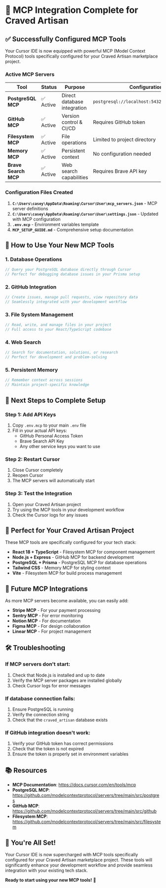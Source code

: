 # 🎉 MCP Integration Complete for Craved Artisan

## ✅ Successfully Configured MCP Tools

Your Cursor IDE is now equipped with powerful MCP (Model Context Protocol) tools specifically configured for your Craved Artisan marketplace project.

### **Active MCP Servers**

| Tool | Status | Purpose | Configuration |
|------|--------|---------|---------------|
| **PostgreSQL MCP** | ✅ Active | Direct database integration | `postgresql://localhost:5432/craved_artisan` |
| **GitHub MCP** | ✅ Active | Version control & CI/CD | Requires GitHub token |
| **Filesystem MCP** | ✅ Active | File operations | Limited to project directory |
| **Memory MCP** | ✅ Active | Persistent context | No configuration needed |
| **Brave Search MCP** | ✅ Active | Web search capabilities | Requires Brave API key |

### **Configuration Files Created**

1. **`C:\Users\casey\AppData\Roaming\Cursor\User\mcp_servers.json`** - MCP server definitions
2. **`C:\Users\casey\AppData\Roaming\Cursor\User\settings.json`** - Updated with MCP configuration
3. **`.env.mcp`** - Environment variables template
4. **`MCP_SETUP_GUIDE.md`** - Comprehensive setup documentation

## 🚀 **How to Use Your New MCP Tools**

### **1. Database Operations**
```typescript
// Query your PostgreSQL database directly through Cursor
// Perfect for debugging database issues in your Prisma setup
```

### **2. GitHub Integration**
```typescript
// Create issues, manage pull requests, view repository data
// Seamlessly integrated with your development workflow
```

### **3. File System Management**
```typescript
// Read, write, and manage files in your project
// Full access to your React/TypeScript codebase
```

### **4. Web Search**
```typescript
// Search for documentation, solutions, or research
// Perfect for development and problem-solving
```

### **5. Persistent Memory**
```typescript
// Remember context across sessions
// Maintain project-specific knowledge
```

## 🔧 **Next Steps to Complete Setup**

### **Step 1: Add API Keys**
1. Copy `.env.mcp` to your main `.env` file
2. Fill in your actual API keys:
   - GitHub Personal Access Token
   - Brave Search API Key
   - Any other service keys you want to use

### **Step 2: Restart Cursor**
1. Close Cursor completely
2. Reopen Cursor
3. The MCP servers will automatically start

### **Step 3: Test the Integration**
1. Open your Craved Artisan project
2. Try using the MCP tools in your development workflow
3. Check the Cursor logs for any issues

## 🎯 **Perfect for Your Craved Artisan Project**

These MCP tools are specifically configured for your tech stack:

- **React 18 + TypeScript** - Filesystem MCP for component management
- **Node.js + Express** - GitHub MCP for backend development
- **PostgreSQL + Prisma** - PostgreSQL MCP for database operations
- **Tailwind CSS** - Memory MCP for styling context
- **Vite** - Filesystem MCP for build process management

## 🔮 **Future MCP Integrations**

As more MCP servers become available, you can easily add:

- **Stripe MCP** - For your payment processing
- **Sentry MCP** - For error monitoring
- **Notion MCP** - For documentation
- **Figma MCP** - For design collaboration
- **Linear MCP** - For project management

## 🛠️ **Troubleshooting**

### **If MCP servers don't start:**
1. Check that Node.js is installed and up to date
2. Verify the MCP server packages are installed globally
3. Check Cursor logs for error messages

### **If database connection fails:**
1. Ensure PostgreSQL is running
2. Verify the connection string
3. Check that the `craved_artisan` database exists

### **If GitHub integration doesn't work:**
1. Verify your GitHub token has correct permissions
2. Check that the token is not expired
3. Ensure the token is properly set in environment variables

## 📚 **Resources**

- **MCP Documentation**: https://docs.cursor.com/en/tools/mcp
- **PostgreSQL MCP**: https://github.com/modelcontextprotocol/servers/tree/main/src/postgres
- **GitHub MCP**: https://github.com/modelcontextprotocol/servers/tree/main/src/github
- **Filesystem MCP**: https://github.com/modelcontextprotocol/servers/tree/main/src/filesystem

## 🎉 **You're All Set!**

Your Cursor IDE is now supercharged with MCP tools specifically configured for your Craved Artisan marketplace project. These tools will significantly enhance your development workflow and provide seamless integration with your existing tech stack.

**Ready to start using your new MCP tools!** 🚀

